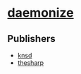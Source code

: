 # [daemonize](https://pypi.org/project/daemonize)



## Publishers
- [knsd](https://pypi.org/user/knsd)
- [thesharp](https://pypi.org/user/thesharp)

